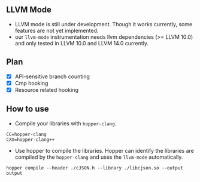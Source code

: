 ## LLVM Mode
- LLVM mode is still under development. Though it works currently, some features are not yet implemented.
- our `llvm-mode` instrumentation needs llvm dependencies (>= LLVM 10.0) and only tested in LLVM 10.0 and LLVM 14.0 currently.

## Plan
- [x] API-sensitive branch counting
- [x] Cmp hooking
- [x] Resource related hooking

## How to use

- Compile your libraries with `hopper-clang`.
```
CC=hopper-clang
CXX=hopper-clang++
```

- Use hopper to compile the libraries. Hopper can identify the libraries are compiled by the `hopper-clang` and uses the `llvm-mode` automatically.
```
hopper compile --header ./cJSON.h --library ./libcjson.so --output output
```